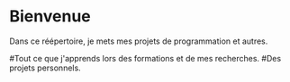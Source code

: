 # Bienvenue 

Dans ce réépertoire, je mets mes projets de programmation et autres.

#Tout ce que j'apprends lors des formations et de mes recherches.
#Des projets personnels.